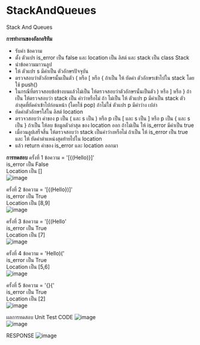 # StackAndQueues
Stack And Queues

**การทำงานของอัลกอริทึม**

  - รับค่า ข้อความ
  - ตั้ง ตัวแปร is_error เป็น false และ location เป็น ลิสต์ และ stack เป็น class Stack
  - นำข้อความมาวนลูป
  - ให้ ตัวแปร s มีค่าเป็น ตัวอักษรปัจจุบัน
  - ตรวจสอบว่าตัวอักษรนั้นเป็นตัว ( หรือ [ หรือ { ถ้าเป็น ให้ ยัดค่า ตัวอักษรเข้าไปใน stack โดยใช้ push()
  - ในกรณีที่ตรวจสอบข้อข้างบนแล้วไม่เป็น ให้ตรวจสอบว่าตัวอักษรนั้นเป็นตัว ) หรือ ] หรือ } ถ้าเป็น
    ให้ตรวจสอบว่า stack เป็น ค่าว่าหรือไม่ ถ้า ไม่เป็น ให้ ตัวแปร p มีค่าเป็น stack ตัวล่าสุดที่ยัดค่าเข้าไปก่อนหน้า (โดยใช้ pop) ถ้าไม่ใช่ ตัวแปร  p มีค่าว่าง      เปล่า
  - ยัดค่าตัวอักษรใส่ใน ลิสต์ location
  - ตรวจวสอบว่า ค่าของ p เป็น ( และ s เป็น ) หรือ  p เป็น [ และ s เป็น ] หรือ  p เป็น { และ s เป็น }
      ถ้าเป็น ให้ลบ ข้อมูลตัวล่าสุด ของ location ออก
      ถ้าไม่เป็น ให้ is_error มีค่าเป็น true
  - เมื่อวนลูปเสร็จสิ้น ให้ตรวจสอบว่า stack เป็นค่าว่างหรือไม่ ถ้าเป็น ให้ is_error เป็น true และ ให้ ยัดค่าตำแหน่งสุดท้ายไปใน location
  - แล้ว return ค่าของ is_error และ location ออกมา

**การทดสอบ**
  ครั้งที่ 1
    ข้อความ = '[{(Hello)}]'
    <br>
    is_error เป็น False
    <br>
    Location เป็น []
    <br>
    ![image](https://github.com/Mewwemmew/StackAndQueues/assets/150503581/0dffa0a0-fde8-4daf-b6e6-59b2acffe690)

 ครั้งที่ 2
    ข้อความ = '[{(Hello})]'
     <br>
    is_error เป็น True
    <br>
    Location เป็น [8,9]
    <br>
    ![image](https://github.com/Mewwemmew/StackAndQueues/assets/150503581/4a3fe422-50be-458a-9591-e30a8d1dadec)
    
 ครั้งที่ 3
    ข้อความ = '[{(Hello'
     <br>
    is_error เป็น True
    <br>
    Location เป็น [7]
    <br>
    ![image](https://github.com/Mewwemmew/StackAndQueues/assets/150503581/545f67c0-43a1-4d2a-8a25-f029e04bb8d3)
    
 ครั้งที่ 4
    ข้อความ = 'Hello)('
     <br>
    is_error เป็น True
    <br>
    Location เป็น [5,6]
    <br>
    ![image](https://github.com/Mewwemmew/StackAndQueues/assets/150503581/33ea6dbc-9b61-4469-9950-6a4175e7e433)
    
 ครั้งที่ 5
    ข้อความ = '{}{'
     <br>
    is_error เป็น True
    <br>
    Location เป็น [2]
    <br>
    ![image](https://github.com/Mewwemmew/StackAndQueues/assets/150503581/b64fb445-f1a5-4032-943b-ba5702f2b797)


ผลการทดสอบ Unit Test
  CODE
  ![image](https://github.com/Mewwemmew/StackAndQueues/assets/150503581/cca6f3db-0265-480b-9446-81e7176f7f00)
  <br>
  ![image](https://github.com/Mewwemmew/StackAndQueues/assets/150503581/4baad023-64f8-4b35-9ac2-0a676800cb73)

  RESPONSE
  ![image](https://github.com/Mewwemmew/StackAndQueues/assets/150503581/f3f4ec49-189e-44e8-90d4-8902dbddc46c)


